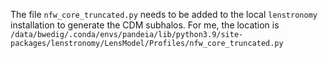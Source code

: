 The file `nfw_core_truncated.py` needs to be added to the local `lenstronomy` installation to generate the CDM subhalos. For me, the location is `/data/bwedig/.conda/envs/pandeia/lib/python3.9/site-packages/lenstronomy/LensModel/Profiles/nfw_core_truncated.py`